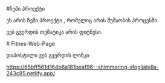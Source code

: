 #ჩემი პროექტი

ეს არის ჩემი პროექტი , რომელიც არის მუშაობის პროცესში.

ვებ გვერდის თემატიკა არის ფიტნესი.

#   F i t n e s - W e b - P a g e 

დაჰოსტილი ვებ გვერდის ლინკი

https://65bff561d164b6a181beaf96--shimmering-sfogliatella-243c85.netlify.app/  


 
 
